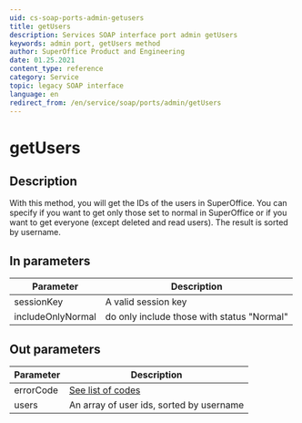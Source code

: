 ```yaml
---
uid: cs-soap-ports-admin-getusers
title: getUsers
description: Services SOAP interface port admin getUsers
keywords: admin port, getUsers method
author: SuperOffice Product and Engineering
date: 01.25.2021
content_type: reference
category: Service
topic: legacy SOAP interface
language: en
redirect_from: /en/service/soap/ports/admin/getUsers
---
```


# getUsers

## Description

With this method, you will get the IDs of the users in SuperOffice. You can specify if you want to get only those set to normal in SuperOffice or if you want to get everyone (except deleted and read users). The result is sorted by username.

## In parameters

| Parameter | Description |
|---|---|
| sessionKey | A valid session key |
| includeOnlyNormal | do only include those with status "Normal" |

## Out parameters

| Parameter | Description |
|---|---|
| errorCode | [See list of codes][1] |
| users | An array of user ids, sorted by username |

<!-- Referenced links -->
[1]: ../../error-codes.md
